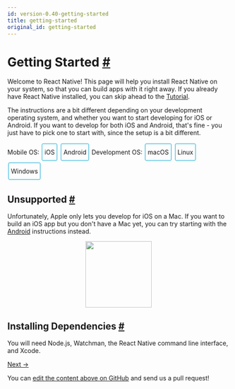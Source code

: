 ```yaml
---
id: version-0.40-getting-started
title: getting-started
original_id: getting-started
---
```

<a id="content"></a><h1><a class="anchor" name="getting-started"></a>Getting Started <a class="hash-link" href="docs/getting-started.html#getting-started">#</a></h1><div><p>Welcome to React Native! This page will help you install React Native on
your system, so that you can build apps with it right away. If you already
have React Native installed, you can skip ahead to the
<a href="/react-native/docs/tutorial.html" target="">Tutorial</a>.</p><p>The instructions are a bit different depending on your development operating system, and whether you want to start developing for iOS or Android. If you
want to develop for both iOS and Android, that's fine - you just have to pick
one to start with, since the setup is a bit different.</p><span><div class="toggler">
  <style>
    .toggler a {
      display: inline-block;
      padding: 10px 5px;
      margin: 2px;
      border: 1px solid #05A5D1;
      border-radius: 3px;
      text-decoration: none !important;
    }
    .display-os-mac .toggler .button-mac,
    .display-os-linux .toggler .button-linux,
    .display-os-windows .toggler .button-windows,
    .display-platform-ios .toggler .button-ios,
    .display-platform-android .toggler .button-android {
      background-color: #05A5D1;
      color: white;
    }
    block { display: none; }
    .display-platform-ios.display-os-mac .ios.mac,
    .display-platform-ios.display-os-linux .ios.linux,
    .display-platform-ios.display-os-windows .ios.windows,
    .display-platform-android.display-os-mac .android.mac,
    .display-platform-android.display-os-linux .android.linux,
    .display-platform-android.display-os-windows .android.windows {
      display: block;
    }
  </style>
  <span>Mobile OS:</span>
  <a href="javascript:void(0);" class="button-ios" onclick="display('platform', 'ios')">iOS</a>
  <a href="javascript:void(0);" class="button-android" onclick="display('platform', 'android')">Android</a>
  <span>Development OS:</span>
  <a href="javascript:void(0);" class="button-mac" onclick="display('os', 'mac')">macOS</a>
  <a href="javascript:void(0);" class="button-linux" onclick="display('os', 'linux')">Linux</a>
  <a href="javascript:void(0);" class="button-windows" onclick="display('os', 'windows')">Windows</a>
</div>

</span><span><block class="linux windows ios">

</block></span><h2><a class="anchor" name="unsupported"></a>Unsupported <a class="hash-link" href="docs/getting-started.html#unsupported">#</a></h2><span><div>Unfortunately, Apple only lets you develop for iOS on a Mac. If you want to build an iOS app but you don't have a Mac yet, you can try starting with the <a href="" onclick="display('platform', 'android')">Android</a> instructions instead.</div>

</span><span><center><img src="img/react-native-sorry-not-supported.png" width="150"></center>

</span><span><block class="mac ios">

</block></span><h2><a class="anchor" name="installing-dependencies"></a>Installing Dependencies <a class="hash-link" href="docs/getting-started.html#installing-dependencies">#</a></h2><p>You will need Node.js, Watchman, the React Native command line interface, and Xcode.</p><span><block class="mac android">

</block></span><h2><a class="anchor" name="installing-dependencies"></a>Installing Dependencies <a class="hash-link" href="docs/getting-started.html#installing-dependencies">#</a></h2><p>You will need Node.js, Watchman, the React Native command line interface, and Android Studio.</p><span><block class="windows linux android">

</block></span><h2><a class="anchor" name="installing-dependencies"></a>Installing Dependencies <a class="hash-link" href="docs/getting-started.html#installing-dependencies">#</a></h2><p>You will need Node.js, the React Native command line interface, and Android Studio.</p><span><block class="mac ios android">

</block></span><h3><a class="anchor" name="node-watchman"></a>Node, Watchman <a class="hash-link" href="docs/getting-started.html#node-watchman">#</a></h3><p>We recommend installing Node and Watchman using <a href="http://brew.sh/" target="_blank">Homebrew</a>. Run the following commands in a Terminal after installing Homebrew:</p><div class="prism language-javascript">brew install node
brew install watchman</div><blockquote><p><a href="https://facebook.github.io/watchman" target="_blank">Watchman</a> is a tool by Facebook for watching
changes in the filesystem. It is highly recommended you install it for better performance.</p></blockquote><span><block class="linux android">

</block></span><h3><a class="anchor" name="node"></a>Node <a class="hash-link" href="docs/getting-started.html#node">#</a></h3><p>Follow the <a href="https://nodejs.org/en/download/package-manager/" target="_blank">installation instructions for your Linux distribution</a> to install Node.js 4 or newer.</p><span><block class="windows android">

</block></span><h3><a class="anchor" name="node"></a>Node <a class="hash-link" href="docs/getting-started.html#node">#</a></h3><p>We recommend installing Node.js and Python2 via <a href="https://chocolatey.org" target="_blank">Chocolatey</a>, a popular package manager for Windows. Open a Command Prompt as Administrator, then run:</p><div class="prism language-javascript">choco install nodejs<span class="token punctuation">.</span>install
choco install python2</div><blockquote><p>You can find additional installation options on <a href="https://nodejs.org/en/download/" target="_blank">Node.js's Downloads page</a>.</p></blockquote><span><block class="mac ios android">

</block></span><h3><a class="anchor" name="the-react-native-cli"></a>The React Native CLI <a class="hash-link" href="docs/getting-started.html#the-react-native-cli">#</a></h3><p>Node.js comes with npm, which lets you install the React Native command line interface.</p><p>Run the following command in a Terminal:</p><div class="prism language-javascript">npm install <span class="token operator">-</span>g react<span class="token operator">-</span>native<span class="token operator">-</span>cli</div><blockquote><p>If you get an error like <code>Cannot find module 'npmlog'</code>, try installing npm directly: <code>curl -0 -L http://npmjs.org/install.sh | sudo sh</code>.</p></blockquote><span><block class="windows linux android">

</block></span><h3><a class="anchor" name="the-react-native-cli"></a>The React Native CLI <a class="hash-link" href="docs/getting-started.html#the-react-native-cli">#</a></h3><p>Node.js comes with npm, which lets you install the React Native command line interface.</p><p>Run the following command in a Terminal:</p><div class="prism language-javascript">npm install <span class="token operator">-</span>g react<span class="token operator">-</span>native<span class="token operator">-</span>cli</div><blockquote><p>If you get an error like <code>Cannot find module 'npmlog'</code>, try installing npm directly: <code>curl -0 -L http://npmjs.org/install.sh | sudo sh</code>.</p></blockquote><span><block class="mac ios">

</block></span><h3><a class="anchor" name="xcode"></a>Xcode <a class="hash-link" href="docs/getting-started.html#xcode">#</a></h3><p>The easiest way to install Xcode is via the <a href="https://itunes.apple.com/us/app/xcode/id497799835?mt=12" target="_blank">Mac App Store</a>. Installing Xcode will also install the iOS Simulator and all the necessary tools to build your iOS app.</p><span><block class="mac linux windows android">

</block></span><h3><a class="anchor" name="android-development-environment"></a>Android Development Environment <a class="hash-link" href="docs/getting-started.html#android-development-environment">#</a></h3><p>Setting up your development environment can be somewhat tedious if you're new to Android development. If you're already familiar with Android development, there are a few things you may need to configure. In either case, please make sure to carefully follow the next few steps.</p><h4><a class="anchor" name="1-download-and-install-android-studio"></a>1. Download and install Android Studio <a class="hash-link" href="docs/getting-started.html#1-download-and-install-android-studio">#</a></h4><p><a href="https://developer.android.com/studio/install.html" target="_blank">Android Studio</a> provides the Android SDK and AVD (emulator) required to run and test your React Native apps.</p><span><block class="mac android">

</block></span><blockquote><p>Android Studio requires the <a href="http://www.oracle.com/technetwork/java/javase/downloads/jdk8-downloads-2133151.html" target="_blank">Java SE Development Kit(JDK)</a>, version 8. You can type <code>javac -version</code> in a terminal to see what version you have, if any.</p></blockquote><div class="prism language-javascript">$ javac <span class="token operator">-</span>version
javac <span class="token number">1.8</span><span class="token punctuation">.</span>0_111</div><blockquote><p>The version string <code>1.8.x_xxx</code> corresponds to JDK 8.</p></blockquote><span><block class="mac windows android">

</block></span><h4><a class="anchor" name="2-install-the-avd-and-haxm"></a>2. Install the AVD and HAXM <a class="hash-link" href="docs/getting-started.html#2-install-the-avd-and-haxm">#</a></h4><p>Choose <code>Custom</code> installation when running Android Studio for the first time. Make sure the boxes next to all of the following are checked:</p><ul><li><code>Android SDK</code></li><li><code>Android SDK Platform</code></li><li><code>Performance (Intel ® HAXM)</code></li><li><code>Android Virtual Device</code></li></ul><p>Then, click "Next" to install all of these components.</p><blockquote><p>If you've already installed Android Studio before, you can still <a href="https://software.intel.com/en-us/android/articles/installation-instructions-for-intel-hardware-accelerated-execution-manager-windows" target="_blank">install HAXM</a> without performing a custom installation.</p></blockquote><span><block class="linux android">

</block></span><h4><a class="anchor" name="2-install-the-avd-and-configure-vm-acceleration"></a>2. Install the AVD and configure VM acceleration <a class="hash-link" href="docs/getting-started.html#2-install-the-avd-and-configure-vm-acceleration">#</a></h4><p>Choose <code>Custom</code> installation when running Android Studio for the first time. Make sure the boxes next to all of the following are checked:</p><ul><li><code>Android SDK</code></li><li><code>Android SDK Platform</code></li><li><code>Android Virtual Device</code></li></ul><p>Click "Next" to install all of these components, then <a href="https://developer.android.com/studio/run/emulator-acceleration.html#vm-linux" target="_blank">configure VM acceleration</a> on your system.</p><span><block class="mac linux windows android">

</block></span><h4><a class="anchor" name="3-install-the-android-6-0-marshmallow-sdk"></a>3. Install the Android 6.0 (Marshmallow) SDK <a class="hash-link" href="docs/getting-started.html#3-install-the-android-6-0-marshmallow-sdk">#</a></h4><p>Android Studio installs the most recent Android SDK by default. React Native, however, requires the <code>Android 6.0 (Marshmallow)</code> SDK. To install it, launch the SDK Manager, click on "Configure" in the "Welcome to Android Studio" screen.</p><blockquote><p>The SDK Manager can also be found within the Android Studio "Preferences" menu, under <strong>Appearance &amp; Behavior</strong> → <strong>System Settings</strong> → <strong>Android SDK</strong>.</p></blockquote><p>Select "SDK Platforms" from within the SDK Manager, then check the box next to "Show Package Details". Look for and expand the <code>Android 6.0 (Marshmallow)</code> entry, then make sure the following items are all checked:</p><ul><li><code>Google APIs</code></li><li><code>Intel x86 Atom System Image</code></li><li><code>Intel x86 Atom_64 System Image</code></li><li><code>Google APIs Intel x86 Atom_64 System Image</code></li></ul><p>Next, select "SDK Tools" and check the box next to "Show Package Details" here as well. Look for and expand the "Android SDK Build Tools" entry, then make sure that <code>Android SDK Build-Tools 23.0.1</code> is selected.</p><p>Finally, click "Apply" to download and install the Android SDK and related build tools.</p><span><block class="mac windows linux android">

</block></span><h4><a class="anchor" name="4-set-up-the-android-home-environment-variable"></a>4. Set up the ANDROID_HOME environment variable <a class="hash-link" href="docs/getting-started.html#4-set-up-the-android-home-environment-variable">#</a></h4><p>The React Native command line interface requires the <code>ANDROID_HOME</code> environment variable to be set up.</p><span><block class="mac android">

</block></span><p>Add the following lines to your <code>~/.bashrc</code> (or equivalent) config file:</p><div class="prism language-javascript">export ANDROID_HOME<span class="token operator">=</span><span class="token operator">~</span><span class="token operator">/</span>Library<span class="token operator">/</span>Android<span class="token operator">/</span>sdk
export PATH<span class="token operator">=</span>$<span class="token punctuation">{</span>PATH<span class="token punctuation">}</span><span class="token punctuation">:</span>$<span class="token punctuation">{</span>ANDROID_HOME<span class="token punctuation">}</span><span class="token operator">/</span>tools
export PATH<span class="token operator">=</span>$<span class="token punctuation">{</span>PATH<span class="token punctuation">}</span><span class="token punctuation">:</span>$<span class="token punctuation">{</span>ANDROID_HOME<span class="token punctuation">}</span><span class="token operator">/</span>platform<span class="token operator">-</span>tools</div><blockquote><p>Please make sure you export the correct path for <code>ANDROID_HOME</code>. If you installed the Android SDK using Homebrew, it would be located at <code>/usr/local/opt/android-sdk</code>.</p></blockquote><span><block class="linux android">

</block></span><p>Add the following lines to your <code>~/.bashrc</code> (or equivalent) config file:</p><div class="prism language-javascript">export ANDROID_HOME<span class="token operator">=</span><span class="token operator">~</span><span class="token operator">/</span>Android<span class="token operator">/</span>Sdk
export PATH<span class="token operator">=</span>$<span class="token punctuation">{</span>PATH<span class="token punctuation">}</span><span class="token punctuation">:</span>$<span class="token punctuation">{</span>ANDROID_HOME<span class="token punctuation">}</span><span class="token operator">/</span>tools
export PATH<span class="token operator">=</span>$<span class="token punctuation">{</span>PATH<span class="token punctuation">}</span><span class="token punctuation">:</span>$<span class="token punctuation">{</span>ANDROID_HOME<span class="token punctuation">}</span><span class="token operator">/</span>platform<span class="token operator">-</span>tools</div><blockquote><p>Please make sure you export the correct path for <code>ANDROID_HOME</code> if you did not install the Android SDK using Android Studio.</p></blockquote><span><block class="windows android">

</block></span><p>Go to <strong>Control Panel</strong> → <strong>System and Security</strong> → <strong>System</strong> → <strong>Change settings</strong> →
<strong>Advanced System Settings</strong> → <strong>Environment variables</strong> → <strong>New</strong>, then enter the path to your Android SDK.</p><p><img src="img/react-native-android-sdk-environment-variable-windows.png" alt="env variable"></p><p>Restart the Command Prompt to apply the new environment variable.</p><blockquote><p>Please make sure you export the correct path for <code>ANDROID_HOME</code> if you did not install the Android SDK using Android Studio.</p></blockquote><span><block class="linux android">

</block></span><h3><a class="anchor" name="watchman-optional"></a>Watchman (optional) <a class="hash-link" href="docs/getting-started.html#watchman-optional">#</a></h3><p>Follow the <a href="https://facebook.github.io/watchman/docs/install.html#build-install" target="_blank">Watchman installation guide</a> to compile and install Watchman from source.</p><blockquote><p><a href="https://facebook.github.io/watchman/docs/install.html" target="_blank">Watchman</a> is a tool by Facebook for watching
changes in the filesystem. It is highly recommended you install it for better performance, but it's alright to skip this if you find the process to be tedious.</p></blockquote><span><block class="mac windows linux android">

</block></span><h2><a class="anchor" name="starting-the-android-virtual-device"></a>Starting the Android Virtual Device <a class="hash-link" href="docs/getting-started.html#starting-the-android-virtual-device">#</a></h2><p><img src="img/react-native-tools-avd.png" alt="Android Studio AVD Manager"></p><p>You can see the list of available AVDs by opening the "AVD Manager" from within Android Studio. You can also run the following command in a terminal:</p><div class="prism language-javascript">android avd</div><p>Once in the "AVD Manager", select your AVD and click "Start...".</p><blockquote><p>Android Studio should have set up an Android Virtual Device for you during installation, but it is very common to run into an issue where Android Studio fails to install the AVD. You may follow the <a href="https://developer.android.com/studio/run/managing-avds.html" target="_blank">Android Studio User Guide</a> to create a new AVD manually if needed.</p></blockquote><span><block class="mac ios android">

</block></span><h2><a class="anchor" name="testing-your-react-native-installation"></a>Testing your React Native Installation <a class="hash-link" href="docs/getting-started.html#testing-your-react-native-installation">#</a></h2><span><block class="mac ios">

</block></span><p>Use the React Native command line interface to generate a new React Native project called "AwesomeProject", then run <code>react-native run-ios</code> inside the newly created folder.</p><div class="prism language-javascript">react<span class="token operator">-</span>native init AwesomeProject
cd AwesomeProject
react<span class="token operator">-</span>native run<span class="token operator">-</span>ios</div><p>You should see your new app running in the iOS Simulator shortly.</p><p><code>react-native run-ios</code> is just one way to run your app. You can also run it directly from within Xcode or <a href="https://nuclide.io/" target="_blank">Nuclide</a>.</p><span><block class="mac android">

</block></span><p>Use the React Native command line interface to generate a new React Native project called "AwesomeProject", then run <code>react-native run-android</code> inside the newly created folder:</p><div class="prism language-javascript">react<span class="token operator">-</span>native init AwesomeProject
cd AwesomeProject
react<span class="token operator">-</span>native run<span class="token operator">-</span>android</div><p>If everything is set up correctly, you should see your new app running in your AVD shortly.</p><p><code>react-native run-android</code> is just one way to run your app - you can also run it directly from within Android Studio or <a href="https://nuclide.io/" target="_blank">Nuclide</a>.</p><span><block class="mac ios android">

</block></span><h3><a class="anchor" name="modifying-your-app"></a>Modifying your app <a class="hash-link" href="docs/getting-started.html#modifying-your-app">#</a></h3><p>Now that you have successfully run the app, let's modify it.</p><span><block class="mac ios">

</block></span><ul><li>Open <code>index.ios.js</code> in your text editor of choice and edit some lines.</li><li>Hit <code>Command⌘ + R</code> in your iOS Simulator to reload the app and see your change!</li></ul><span><block class="mac android">

</block></span><ul><li>Open <code>index.android.js</code> in your text editor of choice and edit some lines.</li><li>Press the <code>R</code> key twice or select <code>Reload</code> from the Developer Menu to see your change!</li></ul><span><block class="mac ios android">

</block></span><h3><a class="anchor" name="that-s-it"></a>That's it! <a class="hash-link" href="docs/getting-started.html#that-s-it">#</a></h3><p>Congratulations! You've successfully run and modified your first React Native app.</p><span><center><img src="img/react-native-congratulations.png" width="150"></center>

</span><span><block class="windows android">

</block></span><h2><a class="anchor" name="testing-your-react-native-installation"></a>Testing your React Native Installation <a class="hash-link" href="docs/getting-started.html#testing-your-react-native-installation">#</a></h2><p>Use the React Native command line interface to generate a new React Native project called "AwesomeProject", then run <code>react-native start</code> inside the newly created folder to start the packager.</p><div class="prism language-javascript">react<span class="token operator">-</span>native init AwesomeProject
cd AwesomeProject
react<span class="token operator">-</span>native start</div><p>Open a new command prompt and run <code>react-native run-android</code> inside the same folder to launch the app on your AVD.</p><div class="prism language-javascript">react<span class="token operator">-</span>native run<span class="token operator">-</span>android</div><span><block class="linux android">

</block></span><h2><a class="anchor" name="testing-your-react-native-installation"></a>Testing your React Native Installation <a class="hash-link" href="docs/getting-started.html#testing-your-react-native-installation">#</a></h2><p>Use the React Native command line interface to generate a new React Native project called "AwesomeProject", then run <code>react-native run-android</code> inside the newly created folder.</p><div class="prism language-javascript">react<span class="token operator">-</span>native init AwesomeProject
cd AwesomeProject
react<span class="token operator">-</span>native run<span class="token operator">-</span>android</div><span><block class="windows linux android">

</block></span><p>If everything is set up correctly, you should see your new app running in your Android emulator shortly.</p><span><block class="windows android">

</block></span><blockquote><p>If you're targeting API level 23, the app might crash on first launch with an error smilar to <code>Unable to add window android.view.ViewRootImpl$W@c51fa6 -- permission denied for this window type</code>. To fix this, you need to go to <code>System settings &gt; Apps &gt; Configure apps &gt; Draw over other apps</code> and grant the permission for the app.</p></blockquote><p>NOTE: Many React Native modules haven't been tested on Marshmallow and might break. Please thoroughly test the app if you target API level 23 and file a bug report if you find that something is broken.</p><span><block class="windows linux android">

</block></span><h3><a class="anchor" name="modifying-your-app"></a>Modifying your app <a class="hash-link" href="docs/getting-started.html#modifying-your-app">#</a></h3><p>Now that you have successfully run the app, let's modify it.</p><ul><li>Open <code>index.android.js</code> in your text editor of choice and edit some lines.</li><li>Press the <code>R</code> key twice or select <code>Reload</code> from the Developer Menu to see your change!</li></ul><h3><a class="anchor" name="that-s-it"></a>That's it! <a class="hash-link" href="docs/getting-started.html#that-s-it">#</a></h3><p>Congratulations! You've successfully run and modified a React Native app.</p><span><center><img src="img/react-native-congratulations.png" width="150"></center>

</span><span><block class="mac ios">

</block></span><h2><a class="anchor" name="now-what"></a>Now What? <a class="hash-link" href="docs/getting-started.html#now-what">#</a></h2><ul><li><p>If you want to add this new React Native code to an existing application, check out the <a href="docs/integration-with-existing-apps.html" target="_blank">Integration guide</a>.</p></li><li><p>If you can't get this to work, see the <a href="docs/troubleshooting.html#content" target="_blank">Troubleshooting</a> page.</p></li><li><p>If you're curious to learn more about React Native, continue on
to the <a href="docs/tutorial.html" target="_blank">Tutorial</a>.</p></li></ul><span><block class="windows linux mac android">

</block></span><h2><a class="anchor" name="now-what"></a>Now What? <a class="hash-link" href="docs/getting-started.html#now-what">#</a></h2><ul><li><p>If you want to add this new React Native code to an existing application, check out the <a href="docs/integration-with-existing-apps.html" target="_blank">Integration guide</a>.</p></li><li><p>If you can't get this to work, see the <a href="docs/troubleshooting.html#content" target="_blank">Troubleshooting</a> page.</p></li><li><p>If you're curious to learn more about React Native, continue on
to the <a href="docs/tutorial.html" target="_blank">Tutorial</a>.</p></li></ul><span><script>
// Convert <div>...<span><block /></span>...</div>
// Into <div>...<block />...</div>
var blocks = document.getElementsByTagName('block');
for (var i = 0; i < blocks.length; ++i) {
  var block = blocks[i];
  var span = blocks[i].parentNode;
  var container = span.parentNode;
  container.insertBefore(block, span);
  container.removeChild(span);
}
// Convert <div>...<block />content<block />...</div>
// Into <div>...<block>content</block><block />...</div>
blocks = document.getElementsByTagName('block');
for (var i = 0; i < blocks.length; ++i) {
  var block = blocks[i];
  while (block.nextSibling && block.nextSibling.tagName !== 'BLOCK') {
    block.appendChild(block.nextSibling);
  }
}
function display(type, value) {
  var container = document.getElementsByTagName('block')[0].parentNode;
  container.className = 'display-' + type + '-' + value + ' ' +
    container.className.replace(RegExp('display-' + type + '-[a-z]+ ?'), '');
}

// If we are coming to the page with a hash in it (i.e. from a search, for example), try to get
// us as close as possible to the correct platform and dev os using the hashtag and block walk up.
var foundHash = false;
if (window.location.hash !== '' && window.location.hash !== 'content') { // content is default
  var hashLinks = document.querySelectorAll('a.hash-link');
  for (var i = 0; i < hashLinks.length && !foundHash; ++i) {
    if (hashLinks[i].hash === window.location.hash) {
      var parent = hashLinks[i].parentElement;
      while (parent) {
        if (parent.tagName === 'BLOCK') {
          var devOS = null;
          var targetPlatform = null;
          // Could be more than one target os and dev platform, but just choose some sort of order
          // of priority here.

          // Dev OS
          if (parent.className.indexOf('mac') > -1) {
            devOS = 'mac';
          } else if (parent.className.indexOf('linux') > -1) {
            devOS = 'linux';
          } else if (parent.className.indexOf('windows') > -1) {
            devOS = 'windows';
          } else {
            break; // assume we don't have anything.
          }

          // Target Platform
          if (parent.className.indexOf('ios') > -1) {
            targetPlatform = 'ios';
          } else if (parent.className.indexOf('android') > -1) {
            targetPlatform = 'android';
          } else {
            break; // assume we don't have anything.
          }
          // We would have broken out if both targetPlatform and devOS hadn't been filled.
          display('os', devOS);
          display('platform', targetPlatform);
          foundHash = true;
          break;
        }
        parent = parent.parentElement;
      }
    }
  }
}
// Do the default if there is no matching hash
if (!foundHash) {
  var isMac = navigator.platform === 'MacIntel';
  var isWindows = navigator.platform === 'Win32';
  display('os', isMac ? 'mac' : (isWindows ? 'windows' : 'linux'));
  display('platform', isMac ? 'ios' : 'android');
}
</script>
</span></div><div class="docs-prevnext"><a class="docs-next" href="docs/tutorial.html#content">Next →</a></div><p class="edit-page-block">You can <a target="_blank" href="https://github.com/facebook/react-native/blob/master/docs/GettingStarted.md">edit the content above on GitHub</a> and send us a pull request!</p>
